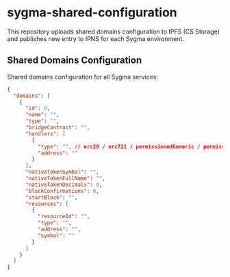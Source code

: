 # sygma-shared-configuration

This repository uploads shared domains configuration to IPFS (CS Storage) and publishes new entry to IPNS for each Sygma environment.

## Shared Domains Configuration

Shared domains configuration for all Sygma services:

```json
{
  "domains": [
    {
      "id": 0,
      "name": "",
      "type": "",
      "bridgeContract": "",
      "handlers": [
        {
          "type": "", // erc20 / erc721 / permissionedGeneric / permissionlessGeneric / xc20
          "address": ""
        }
      ],
      "nativeTokenSymbol": "",
      "nativeTokenFullName": "",
      "nativeTokenDecimals": 0,
      "blockConfirmations": 0,
      "startBlock": "",
      "resources": [
        {
          "resourceId": "",
          "type": "",
          "address": "",
          "symbol": ""
        }
      ]
    }
  ]
}
```